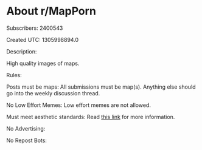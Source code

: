 # About r/MapPorn

Subscribers: 2400543

Created UTC: 1305998894.0

Description:

High quality images of maps.

Rules:

Posts must be maps: All submissions must be map(s). Anything else should go into the weekly discussion thread.

No Low Effort Memes: Low effort memes are not allowed.

Must meet aesthetic standards: Read [this link](https://web.archive.org/web/20200315090526/http://mapporn.org/2020/02/08/towards-a-mapporn-aesthetic/) for more information.

No Advertising: 

No Repost Bots: 

